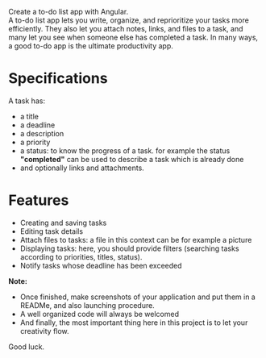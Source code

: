 Create a to-do list app with Angular.\
A to-do list app lets you write, organize, and reprioritize your tasks more efficiently. They also let you attach notes, links, and files to a task, and many let you see when someone else has completed a task. In many ways, a good to-do app is the ultimate productivity app.

# Specifications

A task has: 
- a title 
- a deadline
- a description
- a priority
- a status: to know the progress of a task. for example the status __"completed"__ can be used to describe a task which is already done
- and optionally links and attachments.

# Features

- Creating and saving tasks
- Editing task details
- Attach files to tasks: a file in this context can be for example a picture
- Displaying tasks: here, you should provide filters (searching tasks according to priorities, titles, status). 
- Notify tasks whose deadline has been exceeded

**Note:** 
- Once finished, make screenshots of your application and put them in a READMe, and also launching procedure.
- A well organized code will always be welcomed
- And finally, the most important thing here in this project is to let your creativity flow.
  
Good luck.